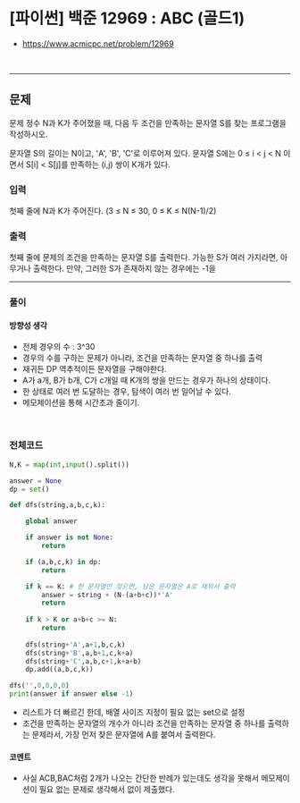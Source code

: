 # **\[파이썬\] 백준 12969 : ABC (골드1)**
* https://www.acmicpc.net/problem/12969
<br>

---

## 문제
문제
정수 N과 K가 주어졌을 때, 다음 두 조건을 만족하는 문자열 S를 찾는 프로그램을 작성하시오.

문자열 S의 길이는 N이고, 'A', 'B', 'C'로 이루어져 있다.
문자열 S에는 0 ≤ i < j < N 이면서 S[i] < S[j]를 만족하는 (i,j) 쌍이 K개가 있다.
### 입력
첫째 줄에 N과 K가 주어진다. (3 ≤ N ≤ 30, 0 ≤ K ≤ N(N-1)/2)

### 출력
첫째 줄에 문제의 조건을 만족하는 문자열 S를 출력한다. 가능한 S가 여러 가지라면, 아무거나 출력한다. 만약, 그러한 S가 존재하지 않는 경우에는 -1을 
<br>


---

### **풀이**

#### 방향성 생각
* 전체 경우의 수 : 3^30
* 경우의 수를 구하는 문제가 아니라, 조건을 만족하는 문자열 중 하나를 출력
* 재귀든 DP 역추적이든 문자열을 구해야한다.
* A가 a개, B가 b개, C가 c개일 때 K개의 쌍을 만드는 경우가 하나의 상태이다.
* 한 상태로 여러 번 도달하는 경우, 탐색이 여러 번 일어날 수 있다.
* 메모제이션을 통해 시간초과 줄이기.
<br>


### **전체코드**
```python
N,K = map(int,input().split())

answer = None
dp = set()

def dfs(string,a,b,c,k):

    global answer

    if answer is not None:
        return

    if (a,b,c,k) in dp:
        return 

    if k == K: # 한 문자열만 찾으면, 남은 문자열은 A로 채워서 출력
        answer = string + (N-(a+b+c))*'A'
        return
    
    if k > K or a+b+c >= N:
        return
    
    dfs(string+'A',a+1,b,c,k)
    dfs(string+'B',a,b+1,c,k+a)
    dfs(string+'C',a,b,c+1,k+a+b)
    dp.add((a,b,c,k))

dfs('',0,0,0,0)
print(answer if answer else -1)

```
* 리스트가 더 빠르긴 한데, 배열 사이즈 지정이 필요 없는 set으로 설정
* 조건을 만족하는 문자열의 개수가 아니라 조건을 만족하는 문자열 중 하나를 출력하는 문제라서, 가장 먼저 찾은 문자열에 A를 붙여서 출력한다.

#### **코멘트**

* 사실 ACB,BAC처럼 2개가 나오는 간단한 반례가 있는데도 생각을 못해서 메모제이션이 필요 없는 문제로 생각해서 없이 제출했다.